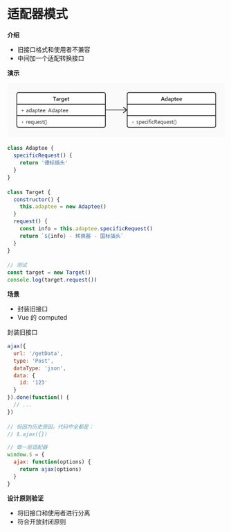 # 适配器模式

**介绍**

- 旧接口格式和使用者不兼容
- 中间加一个适配转换接口



**演示**

![](https://github.com/negrochn/study-imooc/blob/master/255/img/uml-adapter.jpg)

```js
class Adaptee {
  specificRequest() {
    return '德标插头'
  }
}

class Target {
  constructor() {
    this.adaptee = new Adaptee()
  }
  request() {
    const info = this.adaptee.specificRequest()
    return `${info} - 转换器 - 国标插头`
  }
}

// 测试
const target = new Target()
console.log(target.request())

```



**场景**

- 封装旧接口
- Vue 的 computed

封装旧接口

```js
ajax({
  url: '/getData',
  type: 'Post',
  dataType: 'json',
  data: {
    id: '123'
  }
}).done(function() {
  // ...
})

// 但因为历史原因，代码中全都是：
// $.ajax({})
```

```js
// 做一层适配器
window.$ = {
  ajax: function(options) {
    return ajax(options)
  }
}
```



**设计原则验证**

- 将旧接口和使用者进行分离
- 符合开放封闭原则